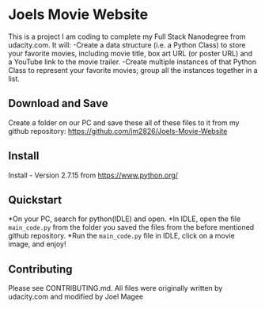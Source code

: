 # Joels Movie Website

This is a project I am coding to complete my Full Stack Nanodegree from udacity.com.
It will:
-Create a data structure (i.e. a Python Class) to store your favorite movies, including movie title, box art URL (or poster URL) and a YouTube link to the movie trailer.
-Create multiple instances of that Python Class to represent your favorite movies; group all the instances together in a list.


## Download and Save

Create a folder on our PC and save these all of these files to it from my github repository:
https://github.com/jm2826/Joels-Movie-Website

## Install

Install - Version 2.7.15 from https://www.python.org/

## Quickstart
*On your PC, search for python(IDLE) and open.
*In IDLE, open the file `main_code.py` from the folder you saved the files from the before mentioned github repository.
*Run the `main_code.py` file in IDLE, click on a movie image, and enjoy!




## Contributing
Please see CONTRIBUTING.md.
All files were originally written by udacity.com and modified by Joel Magee
